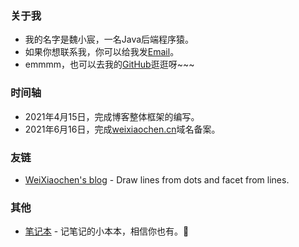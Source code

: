 ### 关于我

+ 我的名字是魏小宸，一名Java后端程序猿。
+ 如果你想联系我，你可以给我发[Email](mailto:wxc0914@qq.com)。
+ emmmm，也可以去我的[GitHub](https://github.com/wxc0914)逛逛呀~~~

### 时间轴

+ 2021年4月15日，完成博客整体框架的编写。
+ 2021年6月16日，完成[weixiaochen.cn](https://blog.weixiaochen.cn/)域名备案。

### 友链

+ [WeiXiaochen's blog](https://blog.weixiaochen.cn) - Draw lines from dots and facet from lines.

### 其他

+ [笔记本](https://www.yuque.com/0914xc) - 记笔记的小本本，相信你也有。🐶 